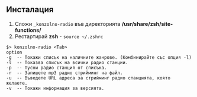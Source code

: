 Инсталация
---------

1. Сложи `_konzolno-radio` във директорията **/usr/share/zsh/site-functions/**
2. Рестартирай **zsh** - `source ~/.zshrc`

```
$> konzolno-radio <Tab>
option
-g  -- Покажи списък на наличните жанрове. (Комбинирайте със опция -l)
-l  -- Показва списък на всички радио станции.
-p  -- Пусни радио станция от списъка.
-r  -- Запишете mp3 радио стрийминг на файл.
-u  -- Въведете URL адреса за стрийминг радио станцията, която желаете.
-v  -- Покажи информация за версията.
```
